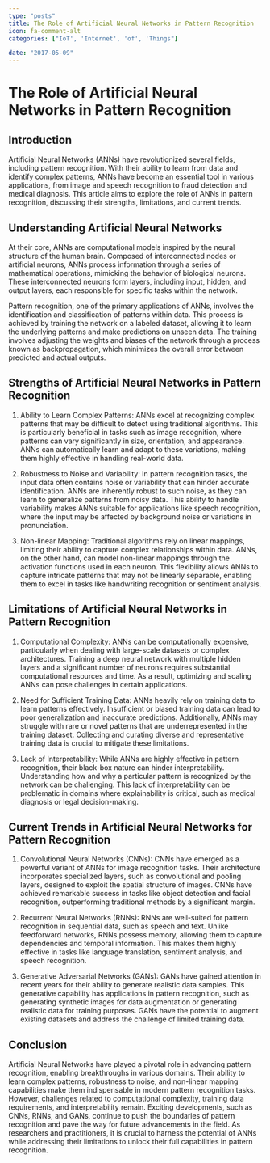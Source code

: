 ```yaml
---
type: "posts"
title: The Role of Artificial Neural Networks in Pattern Recognition
icon: fa-comment-alt
categories: ["IoT', 'Internet', 'of', 'Things"]

date: "2017-05-09"
---
```




# The Role of Artificial Neural Networks in Pattern Recognition

## Introduction

Artificial Neural Networks (ANNs) have revolutionized several fields, including pattern recognition. With their ability to learn from data and identify complex patterns, ANNs have become an essential tool in various applications, from image and speech recognition to fraud detection and medical diagnosis. This article aims to explore the role of ANNs in pattern recognition, discussing their strengths, limitations, and current trends.

## Understanding Artificial Neural Networks

At their core, ANNs are computational models inspired by the neural structure of the human brain. Composed of interconnected nodes or artificial neurons, ANNs process information through a series of mathematical operations, mimicking the behavior of biological neurons. These interconnected neurons form layers, including input, hidden, and output layers, each responsible for specific tasks within the network.

Pattern recognition, one of the primary applications of ANNs, involves the identification and classification of patterns within data. This process is achieved by training the network on a labeled dataset, allowing it to learn the underlying patterns and make predictions on unseen data. The training involves adjusting the weights and biases of the network through a process known as backpropagation, which minimizes the overall error between predicted and actual outputs.

## Strengths of Artificial Neural Networks in Pattern Recognition

1. Ability to Learn Complex Patterns: ANNs excel at recognizing complex patterns that may be difficult to detect using traditional algorithms. This is particularly beneficial in tasks such as image recognition, where patterns can vary significantly in size, orientation, and appearance. ANNs can automatically learn and adapt to these variations, making them highly effective in handling real-world data.

2. Robustness to Noise and Variability: In pattern recognition tasks, the input data often contains noise or variability that can hinder accurate identification. ANNs are inherently robust to such noise, as they can learn to generalize patterns from noisy data. This ability to handle variability makes ANNs suitable for applications like speech recognition, where the input may be affected by background noise or variations in pronunciation.

3. Non-linear Mapping: Traditional algorithms rely on linear mappings, limiting their ability to capture complex relationships within data. ANNs, on the other hand, can model non-linear mappings through the activation functions used in each neuron. This flexibility allows ANNs to capture intricate patterns that may not be linearly separable, enabling them to excel in tasks like handwriting recognition or sentiment analysis.

## Limitations of Artificial Neural Networks in Pattern Recognition

1. Computational Complexity: ANNs can be computationally expensive, particularly when dealing with large-scale datasets or complex architectures. Training a deep neural network with multiple hidden layers and a significant number of neurons requires substantial computational resources and time. As a result, optimizing and scaling ANNs can pose challenges in certain applications.

2. Need for Sufficient Training Data: ANNs heavily rely on training data to learn patterns effectively. Insufficient or biased training data can lead to poor generalization and inaccurate predictions. Additionally, ANNs may struggle with rare or novel patterns that are underrepresented in the training dataset. Collecting and curating diverse and representative training data is crucial to mitigate these limitations.

3. Lack of Interpretability: While ANNs are highly effective in pattern recognition, their black-box nature can hinder interpretability. Understanding how and why a particular pattern is recognized by the network can be challenging. This lack of interpretability can be problematic in domains where explainability is critical, such as medical diagnosis or legal decision-making.

## Current Trends in Artificial Neural Networks for Pattern Recognition

1. Convolutional Neural Networks (CNNs): CNNs have emerged as a powerful variant of ANNs for image recognition tasks. Their architecture incorporates specialized layers, such as convolutional and pooling layers, designed to exploit the spatial structure of images. CNNs have achieved remarkable success in tasks like object detection and facial recognition, outperforming traditional methods by a significant margin.

2. Recurrent Neural Networks (RNNs): RNNs are well-suited for pattern recognition in sequential data, such as speech and text. Unlike feedforward networks, RNNs possess memory, allowing them to capture dependencies and temporal information. This makes them highly effective in tasks like language translation, sentiment analysis, and speech recognition.

3. Generative Adversarial Networks (GANs): GANs have gained attention in recent years for their ability to generate realistic data samples. This generative capability has applications in pattern recognition, such as generating synthetic images for data augmentation or generating realistic data for training purposes. GANs have the potential to augment existing datasets and address the challenge of limited training data.

## Conclusion

Artificial Neural Networks have played a pivotal role in advancing pattern recognition, enabling breakthroughs in various domains. Their ability to learn complex patterns, robustness to noise, and non-linear mapping capabilities make them indispensable in modern pattern recognition tasks. However, challenges related to computational complexity, training data requirements, and interpretability remain. Exciting developments, such as CNNs, RNNs, and GANs, continue to push the boundaries of pattern recognition and pave the way for future advancements in the field. As researchers and practitioners, it is crucial to harness the potential of ANNs while addressing their limitations to unlock their full capabilities in pattern recognition.